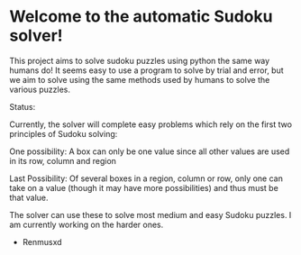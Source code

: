 Welcome to the automatic Sudoku solver!
=======================================

This project aims to solve sudoku puzzles using python the same way humans do! It seems easy to use a program to solve by trial and error, but we aim to solve using the same methods used by humans to solve the various puzzles.

Status:

Currently, the solver will complete easy problems which rely on the first two principles of Sudoku solving:

One possibility: A box can only be one value since all other values are used in its row, column and region

Last Possibility: Of several boxes in a region, column or row, only one can take on a value (though it may have more possibilities) and thus must be that value.

The solver can use these to solve most medium and easy Sudoku puzzles. I am currently working on the harder ones.

- Renmusxd
